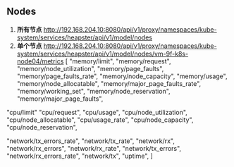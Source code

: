 ## Nodes
1. **所有节点** http://192.168.204.10:8080/api/v1/proxy/namespaces/kube-system/services/heapster/api/v1/model/nodes
2. **单个节点** http://192.168.204.10:8080/api/v1/proxy/namespaces/kube-system/services/heapster/api/v1/model/nodes/vm-9f-k8s-node04/metrics 
[
  "memory/limit",
  "memory/request",
  "memory/node_utilization",
  "memory/page_faults",
  "memory/page_faults_rate",
  "memory/node_capacity",
  "memory/usage",
  "memory/node_allocatable",
  "memory/major_page_faults_rate",
  "memory/working_set",
  "memory/node_reservation",
  "memory/major_page_faults",
  
  "cpu/limit"
  "cpu/request",
  "cpu/usage",
  "cpu/node_utilization",
  "cpu/node_allocatable",
  "cpu/usage_rate",
  "cpu/node_capacity",
  "cpu/node_reservation",
  
  "network/tx_errors_rate",
  "network/tx_rate",
  "network/rx",
  "network/rx_errors",
  "network/rx_rate",
  "network/tx_errors",
  "network/rx_errors_rate",
  "network/tx",
  "uptime",
 ]
